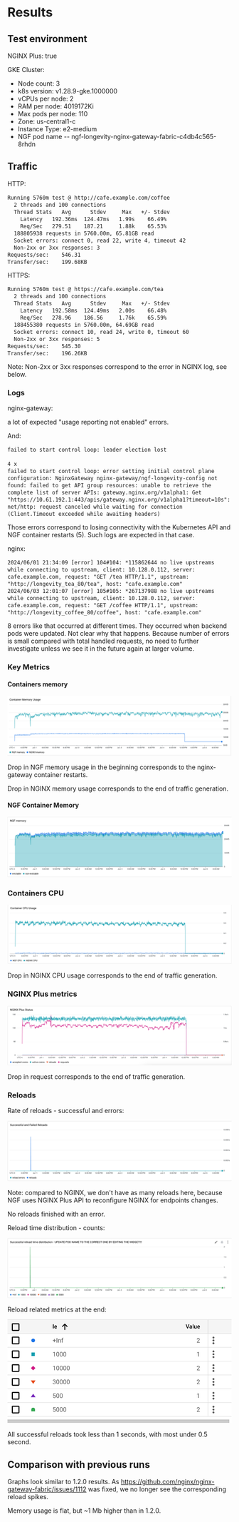 # Results

## Test environment

NGINX Plus: true

GKE Cluster:

- Node count: 3
- k8s version: v1.28.9-gke.1000000
- vCPUs per node: 2
- RAM per node: 4019172Ki
- Max pods per node: 110
- Zone: us-central1-c
- Instance Type: e2-medium
- NGF pod name -- ngf-longevity-nginx-gateway-fabric-c4db4c565-8rhdn

## Traffic

HTTP:

```text
Running 5760m test @ http://cafe.example.com/coffee
  2 threads and 100 connections
  Thread Stats   Avg      Stdev     Max   +/- Stdev
    Latency   192.36ms  124.47ms   1.99s    66.49%
    Req/Sec   279.51    187.21     1.88k    65.53%
  188805938 requests in 5760.00m, 65.81GB read
  Socket errors: connect 0, read 22, write 4, timeout 42
  Non-2xx or 3xx responses: 3
Requests/sec:    546.31
Transfer/sec:    199.68KB
```

HTTPS:

```text
Running 5760m test @ https://cafe.example.com/tea
  2 threads and 100 connections
  Thread Stats   Avg      Stdev     Max   +/- Stdev
    Latency   192.58ms  124.49ms   2.00s    66.48%
    Req/Sec   278.96    186.56     1.76k    65.59%
  188455380 requests in 5760.00m, 64.69GB read
  Socket errors: connect 10, read 24, write 0, timeout 60
  Non-2xx or 3xx responses: 5
Requests/sec:    545.30
Transfer/sec:    196.26KB
```

Note: Non-2xx or 3xx responses correspond to the error in NGINX log, see below.

### Logs

nginx-gateway:

a lot of expected "usage reporting not enabled" errors.

And:
```text
failed to start control loop: leader election lost

4 x
failed to start control loop: error setting initial control plane configuration: NginxGateway nginx-gateway/ngf-longevity-config not found: failed to get API group resources: unable to retrieve the complete list of server APIs: gateway.nginx.org/v1alpha1: Get "https://10.61.192.1:443/apis/gateway.nginx.org/v1alpha1?timeout=10s": net/http: request canceled while waiting for connection (Client.Timeout exceeded while awaiting headers)
```

Those errors correspond to losing connectivity with the Kubernetes API and NGF container restarts (5). Such logs
are expected in that case.

nginx:

```text
2024/06/01 21:34:09 [error] 104#104: *115862644 no live upstreams while connecting to upstream, client: 10.128.0.112, server: cafe.example.com, request: "GET /tea HTTP/1.1", upstream: "http://longevity_tea_80/tea", host: "cafe.example.com"
2024/06/03 12:01:07 [error] 105#105: *267137988 no live upstreams while connecting to upstream, client: 10.128.0.112, server: cafe.example.com, request: "GET /coffee HTTP/1.1", upstream: "http://longevity_coffee_80/coffee", host: "cafe.example.com"
```

8 errors like that occurred at different times. They occurred when backend pods were updated. Not clear why that happens.
Because number of errors is small compared with total handled requests, no need to further
investigate unless we see it in the future again at larger volume.

### Key Metrics

#### Containers memory

![plus-memory.png](plus-memory.png)

Drop in NGF memory usage in the beginning corresponds to the nginx-gateway container restarts.

Drop in NGINX memory usage corresponds to the end of traffic generation.

#### NGF Container Memory

![plus-ngf-memory.png](plus-ngf-memory.png)

### Containers CPU

![plus-cpu.png](plus-cpu.png)

Drop in NGINX CPU usage corresponds to the end of traffic generation.

### NGINX Plus metrics

![plus-status.png](plus-status.png)

Drop in request corresponds to the end of traffic generation.

### Reloads

Rate of reloads - successful and errors:

![plus-reloads.png](plus-reloads.png)

Note: compared to NGINX, we don't have as many reloads here, because NGF uses NGINX Plus API to reconfigure NGINX
for endpoints changes.

No reloads finished with an error.

Reload time distribution - counts:

![plus-reload-time.png](plus-reload-time.png)

Reload related metrics at the end:

![plus-final-reloads.png](plus-final-reloads.png)

All successful reloads took less than 1 seconds, with most under 0.5 second.

## Comparison with previous runs

Graphs look similar to 1.2.0 results.
As https://github.com/nginx/nginx-gateway-fabric/issues/1112 was fixed, we no longer see the corresponding
reload spikes.

Memory usage is flat, but ~1 Mb higher than in 1.2.0.
